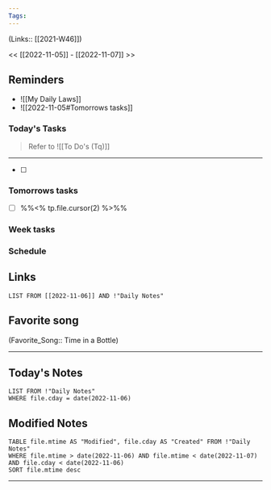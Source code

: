 ```yaml
---
Tags:
---
```

(Links:: [[2021-W46]])

<< [[2022-11-05]] - [[2022-11-07]] >>
## Reminders
- ![[My Daily Laws]]
- ![[2022-11-05#Tomorrows tasks]]

### Today's Tasks
> Refer to ![[To Do's (Tq)]]
---
- [ ] 



### Tomorrows tasks
- [ ] %%<% tp.file.cursor(2) %>%%
### Week tasks
### Schedule

## Links
```dataview
LIST FROM [[2022-11-06]] AND !"Daily Notes"
```
## Favorite song
(Favorite_Song:: Time in a Bottle)
___
## Today's Notes
```dataview
LIST FROM !"Daily Notes"
WHERE file.cday = date(2022-11-06)
```
## Modified Notes
```dataview
TABLE file.mtime AS "Modified", file.cday AS "Created" FROM !"Daily Notes" 
WHERE file.mtime > date(2022-11-06) AND file.mtime < date(2022-11-07) AND file.cday < date(2022-11-06)
SORT file.mtime desc
```
___
